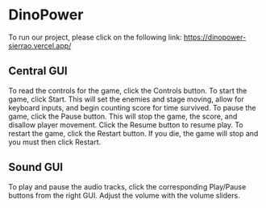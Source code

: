 # DinoPower
To run our project, please click on the following link: https://dinopower-sierrao.vercel.app/

## Central GUI
To read the controls for the game, click the Controls button.
To start the game, click Start. This will set the enemies and stage moving, allow for keyboard inputs, and begin counting score for time survived.
To pause the game, click the Pause button. This will stop the game, the score, and disallow player movement. Click the Resume button to resume play.
To restart the game, click the Restart button. If you die, the game will stop and you must then click Restart.

## Sound GUI
To play and pause the audio tracks, click the corresponding Play/Pause buttons from the right GUI. Adjust the volume with the volume sliders.

